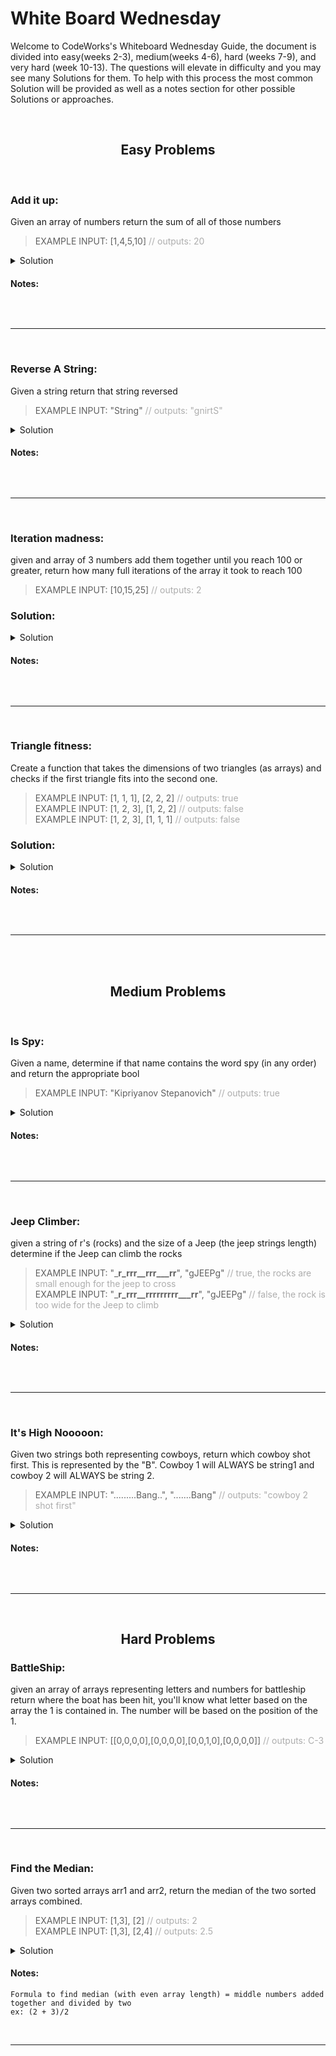 # White Board Wednesday
Welcome to CodeWorks's Whiteboard Wednesday Guide, the document is divided into easy(weeks 2-3), 
medium(weeks 4-6), hard (weeks 7-9), and very hard (week 10-13). The questions will elevate in difficulty and you may see many Solutions for them. To help with this process the most common Solution will be provided as well as a notes section for other possible Solutions or approaches.  

<br> 


<h2 align="center">
Easy Problems
</h2>
<br>  

### Add it up:
Given an array of numbers return the sum of all of those numbers
>EXAMPLE INPUT: [1,4,5,10] <o>// outputs: 20</o>  

<details>
<summary>Solution</summary>  

```js
function addNumbers(arr) {
  let sum = 0
  for (let i = 0; i < arr.length; i++) {
    sum += arr[i]
  }
  return sum
}
```
</details>

#### Notes:

```

```

<br>  

___

<br>

### Reverse A String:  
Given a string return that string reversed
>EXAMPLE INPUT: "String" <o>// outputs: "gnirtS"</o>  

<details>
<summary>Solution</summary>

```js
function reverseString(str) {
  let strReverse = str.split('').reverse().join('')
  return console.log("Reverse String 1:", strReverse)
}
```

```js
 function reverseString(str) {
  let strReverse = ''
  for (let i = str.length - 1; i >= 0; i--) {
    let char = str[i]
    strReverse += char
  }
  return console.log("ReverseString 2: ", strReverse)
}
```
</details>

#### Notes:

```

```

<br>

___

<br>



### Iteration madness: 
given and array of 3 numbers add them together until you reach 100 or greater, return how many full iterations of the array it took to reach 100
>EXAMPLE INPUT: [10,15,25] <o>// outputs: 2</o>  

### Solution:
<details>
<summary>Solution</summary>

```js
function iterations(arr) {
  let sum = 0
  let loops = 0
  for (let i = 0; sum <= 100; i++) {
    if (i == arr.length) {
      i = 0
      loops++
    }
    sum += arr[i]
  }
   return loops
}

```
</details>

#### Notes:

```

```

<br>

___

<br>

### Triangle fitness: 
Create a function that takes the dimensions of two triangles (as arrays) and checks if the first triangle fits into the second one.
>EXAMPLE INPUT: [1, 1, 1], [2, 2, 2] <o>// outputs: true</o>  
>EXAMPLE INPUT: [1, 2, 3], [1, 2, 2] <o>// outputs: false</o>  
>EXAMPLE INPUT: [1, 2, 3], [1, 1, 1] <o>// outputs: false</o>  



### Solution:

<details>
<summary>Solution</summary>

```js
function triangle(arr1, arr2){
  for(i=0; i< arr1.length; i++){
    if(arr1[i] > arr2[i]){
      return false
    }

  }
  return true
}

```
</details>

#### Notes:

```

```

<br>

___

<br>

<br>



<h2 align="center">
Medium Problems
</h2>
<br>


### Is Spy: 
 Given a name, determine if that name contains the word spy (in any order) and return the appropriate bool
>EXAMPLE INPUT: "Kipriyanov Stepanovich" <o>// outputs: true</o>  

<details>
<summary>Solution</summary>

```js
function isSpyEasy(str) {
  let person = str.toLowerCase()
  let s = false
  let p = false
  let y = false
  for (let i = 0; i < person.length; i++) {
    let char = person[i]
    if (char == "s") {
      s = true
    } else if (char == "p") {
      p = true
    } else if (char == 'y') {
      y = true
    }
  }
    return  s && p && y
}

```

```js
function isSpy(str) {

    let person = str.toLowerCase()
    let s = person.includes('s')
    let p = person.includes('p')
    let y = person.includes('y')
  return s && p && y
}
```
</details>

#### Notes:

```

```

<br>

___

<br>

### Jeep Climber: 
given a string of r's (rocks) and the size of a Jeep (the jeep strings length) determine if the Jeep can climb the rocks
>EXAMPLE INPUT: "___r_rrr__rrr___rr__", "gJEEPg" <o>// true, the rocks are small enough for the jeep to cross</o>  
>EXAMPLE INPUT: "___r_rrr__rrrrrrrrr___rr__", "gJEEPg" <o>// false, the rock is too wide for the Jeep to climb</o>  


<details>
<summary>Solution</summary>

```js
function jeepClimber(str, car){
  let rock = 0
  let jeep = car.length
  for( let i = 0; i < str.length; i++){
    if( str[i] == 'r'){
      rock++
      if (rock > jeep){
        return false
      }
    } else {rock = 0}
  }
  return true
}

```
</details>

#### Notes:

```

```

<br>

___

<br>

### It's High Nooooon: 
Given two strings both representing cowboys, return which cowboy shot first. This is represented by the "B". Cowboy 1 will ALWAYS be string1 and cowboy 2 will ALWAYS be string 2.
>EXAMPLE INPUT: ".........Bang..", ".......Bang" <o>// outputs: "cowboy 2 shot first"</o>  


<details>
<summary>Solution</summary>

```js
function noonDraw(str1, str2) {
  for (let i = 0; i < str1.length; i++) {
    if (str1[i] != str2[i]) {
      if (str1[i] == 'B') {
        return console.log("Bang Result ", "cowboy 1 shot first")
      }
      return console.log("Bang Result ", "cowboy 2 shot first")

    }
  }
  return console.log("Bang Result ", "both cowboys shot at the same time, they both dead")
}

```
</details>

#### Notes:

```

```

<br>

___

<br>




<h2 align="center">
Hard Problems
</h2>

### BattleShip: 
given an array of arrays representing letters and numbers for battleship return where the boat has been hit, you'll know what letter based on the array the 1 is contained in. The number will be based on the position of the 1.
>EXAMPLE INPUT: [[0,0,0,0],[0,0,0,0],[0,0,1,0],[0,0,0,0]] <o>// outputs: C-3</o>  

<details>
<summary>Solution</summary>

```js
function radarScanChar(arr) {
  let chars = ["A", "B", "C", "D"]
  for (let r = 0; r < arr.length; r++) {
    let row = arr[r]
    let char = chars[r]
    for (let c = 0; c < row.length; c++) {
      let col = row[c]
      if (col == 1) {
        return console.log(char, "-", c + 1)
      }
    }
  }
  return "No damage sustained, systems online"
}

```
</details>

#### Notes:

```

```

<br>

___

<br>


### Find the Median: 
Given two sorted arrays arr1 and arr2, return the median of the two sorted arrays combined.
>EXAMPLE INPUT: [1,3], [2] <o>// outputs: 2</o>  
>EXAMPLE INPUT: [1,3], [2,4] <o>// outputs: 2.5</o>  


<details>
<summary>Solution</summary>

```js
function median(arr1, arr2){
  let newArr = [...arr1, ...arr2]
  newArr.sort()
  if(newArr.length % 2 == 1){
   return newArr[Math.floor(newArr.length/2)]
  } else {
    let newNum = (newArr[newArr.length/2 - 1] + newArr[newArr.length/2]) / 2
    return newNum
  }

}

```

</details>

#### Notes:

```
Formula to find median (with even array length) = middle numbers added together and divided by two
ex: (2 + 3)/2
```

<br>

___

<br>



<!-- <h2 align="center">
Very Hard Problems
</h2> -->







<style>
y{
  color: #FDFD96;
}

b{
  color: #A7C7E7;
}
o{
  opacity: .5;
}
</style>
